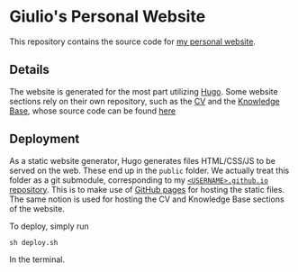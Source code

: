 # Giulio's Personal Website

This repository contains the source code for
[my personal website](https://www.giuliostarace.com).

## Details

The website is generated for the most part utilizing [Hugo](https://gohugo.io/).
Some website sections rely on their own repository, such as the
[CV](https://github.com/thesofakillers/CV) and the
[Knowledge Base](https://github.com/thesofakillers/kb), whose source code can be
found [here](https://github.com/thesofakillers/knowledge-base)

## Deployment

As a static website generator, Hugo generates files HTML/CSS/JS to be served on
the web. These end up in the `public` folder. We actually treat this folder as a
git submodule, corresponding to my
[`<USERNAME>.github.io` repository](https://github.com/thesofakillers/thesofakillers.github.io).
This is to make use of [GitHub pages](https://pages.github.com/) for hosting the
static files. The same notion is used for hosting the CV and Knowledge Base
sections of the website.

To deploy, simply run

```
sh deploy.sh
```

In the terminal.
